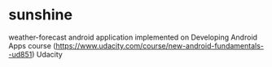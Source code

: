 # sunshine
weather-forecast android application implemented on Developing Android Apps course (https://www.udacity.com/course/new-android-fundamentals--ud851) Udacity
